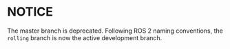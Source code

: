 # NOTICE

The master branch is deprecated. Following ROS 2 naming conventions, the `rolling` branch is now the active development branch. 
